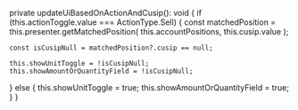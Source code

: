 private updateUiBasedOnActionAndCusip(): void {
  if (this.actionToggle.value === ActionType.Sell) {
    const matchedPosition = this.presenter.getMatchedPosition(
      this.accountPositions,
      this.cusip.value
    );

    const isCusipNull = matchedPosition?.cusip == null;

    this.showUnitToggle = !isCusipNull;
    this.showAmountOrQuantityField = !isCusipNull;
  } else {
    this.showUnitToggle = true;
    this.showAmountOrQuantityField = true;
  }
}